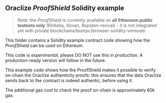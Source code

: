 ## Oraclize *ProofShield* Solidity example

> Note: the *ProofShield* is currently available on **all Ethereum public testnets only** (Rinkeby, Kovan, Ropsten-revival) - it is not integrated yet with private blockchains/testrpc/browser-solidity-vmmode.

This folder contains a Solidity example contract code showing how the *ProofShield* can be used on Ethereum.

This code is *experimental*, please DO NOT use this in production. A production-ready version will follow in the future.

This example code shows how the ProofShield makes it possible to verify on-chain the Oraclize authenticity proofs: this ensures that the data Oraclize sends back to the contract is indeed authentic, before using it.

The additional gas cost to check the proof on-chain is approximately 60k gas.
